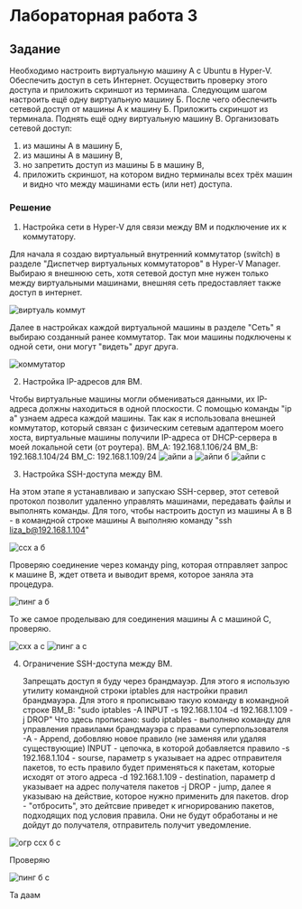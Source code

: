 # Лабораторная работа 3

## Задание

Необходимо настроить виртуальную машину А с Ubuntu в Hyper-V.
Обеспечить доступ в сеть Интернет. Осуществить проверку этого доступа и приложить скриншот из терминала.
Следующим шагом настроить ещё одну виртуальную машину Б.
После чего обеспечить сетевой доступ от машины А к машину Б. Приложить скриншот из терминала.
Поднять ещё одну виртуальную машину В. Организовать сетевой доступ:

1. из машины А в машину Б,
2. из машины А в машину В,
3. но запретить доступ из машины Б в машину В,
4. приложить скриншот, на котором видно терминалы всех трёх машин и видно что между машинами есть (или нет) доступа.

### Решение

1. Настройка сети в Hyper-V для связи между ВМ и подключение их к коммутатору.

  Для начала я создаю виртуальный внутренний коммутатор (switch) в разделе "Диспетчер виртуальных коммутаторов" в Hyper-V Manager. Выбираю я внешнюю сеть, хотя сетевой доступ мне нужен только между виртуальными машинами, внешняя сеть предоставляет также доступ в интернет.

![виртуаль коммут](https://github.com/user-attachments/assets/245efaa8-ae0a-45e3-afe4-6306c83b2a66)
  
  Далее в настройках каждой виртуальной машины в разделе "Сеть" я выбираю созданный ранее коммутатор. Так мои машины подключены к одной сети, они могут "видеть" друг друга.

  ![коммутатор](https://github.com/user-attachments/assets/85fb58b9-1bde-4123-9fa3-c92760362a3f)

2. Настройка IP-адресов для ВМ.

  Чтобы виртуальные машины могли обмениваться данными, их IP-адреса должны находиться в одной плоскости.
  С помощью команды "ip a" узнаем адреса каждой машины. Так как я использовала внешней коммутатор, который связан с физическим сетевым адаптером моего хоста, виртуальные машины получили IP-адреса от DHCP-сервера в моей локальной сети (от роутера).
  ВМ_А: 192.168.1.106/24
  ВМ_В: 192.168.1.104/24
  ВМ_С: 192.168.1.109/24
![айпи а](https://github.com/user-attachments/assets/8fef1d35-ccf1-42f4-a3da-c50b9ea46eb8)
![айпи б](https://github.com/user-attachments/assets/d53f2433-62b7-4d81-8ce0-3b07f23519a4)
![айпи с](https://github.com/user-attachments/assets/9c0f4cac-80f9-4f4b-95a0-c5378e67c992)

3. Настройка SSH-доступа между ВМ.

  На этом этапе я устанавливаю и запускаю SSH-сервер, этот сетевой протокол позволит удаленно управлять машинами, передавать файлы и выполнять команды.
  Для того, чтобы настроить доступ из машины А в В - в командной строке машины А выполняю команду "ssh liza_b@192.168.1.104"
  
![ссх а б](https://github.com/user-attachments/assets/d67b2563-bd01-4084-afe7-dc887116fb78)

  Проверяю соединение через команду ping, которая отправляет запрос к машине В, ждет ответа и выводит время, которое заняла эта процедура.
  
![пинг а б](https://github.com/user-attachments/assets/9a398426-1e96-4216-8b97-9ad1b73a0efb)

  То же самое проделываю для соединения машины А с машиной С, проверяю.
  
![схх а с](https://github.com/user-attachments/assets/4384a847-13cc-4359-b467-4d65c4303b97)
![пинг а с](https://github.com/user-attachments/assets/0b030a05-2163-4e97-9bd6-6b1ca3bd8b0e)

4. Ограничение SSH-доступа между ВМ.

   Запрещать доступ я буду через брандмауэр. Для этого я использую утилиту командной строки iptables для настройки правил брандмауэра.
   Для этого я прописываю такую команду в командной строке ВМ_В: "sudo iptables -A INPUT -s 192.168.1.104 -d 192.168.1.109 -j DROP"
   Что здесь прописано:
   sudo iptables - выполняю команду для управления правилами брандмауэра с правами суперпользователя
   -А - Append, добовляю новое правило (не заменяя или удаляя существующие)
   INPUT - цепочка, в которой добавляется правило
   -s 192.168.1.104 - sourse, параметр s указывает на адрес отправителя пакетов, то есть правило будет применяться к пакетам, которые исходят от этого адреса
   -d 192.168.1.109 - destination, параметр d указывает на адрес получателя пакетов
   -j DROP - jump, далее я указываю на действие, которое нужно применить для пакетов. drop - "отбросить", это дейтсвие приведет к игнорированию пакетов, подходящих под условия правила. Они не будут обработаны и не дойдут до получателя, отправитель получит уведомление.

  ![огр ссх б с](https://github.com/user-attachments/assets/70630594-b102-449a-8bf9-03f69c3caeae)

Проверяю

![пинг б с](https://github.com/user-attachments/assets/795abac1-29ff-4d42-89c3-3ac6100ecbd0)

Та даам
